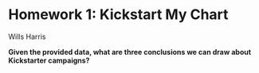 # Homework 1: Kickstart My Chart
Wills Harris

**Given the provided data, what are three conclusions we can draw about Kickstarter campaigns?**
